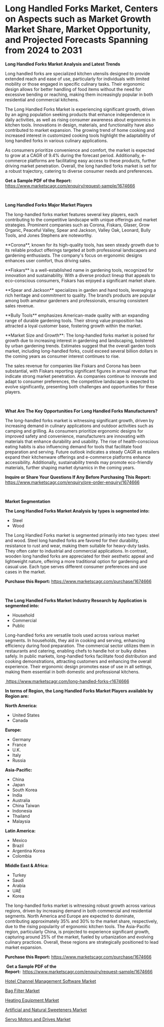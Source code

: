 <p><h1>Long Handled Forks Market, Centers on Aspects such as Market Growth Market Share, Market Opportunity, and Projected Forecasts Spanning from 2024 to 2031</h1></p><p><strong>Long Handled Forks Market Analysis and Latest Trends</strong></p>
<p><p>Long handled forks are specialized kitchen utensils designed to provide extended reach and ease of use, particularly for individuals with limited mobility or those engaged in specific culinary tasks. Their ergonomic design allows for better handling of food items without the need for excessive bending or reaching, making them increasingly popular in both residential and commercial kitchens.</p><p>The Long Handled Forks Market is experiencing significant growth, driven by an aging population seeking products that enhance independence in daily activities, as well as rising consumer awareness about ergonomics in kitchen tools. Innovations in design, materials, and functionality have also contributed to market expansion. The growing trend of home cooking and increased interest in customized cooking tools highlight the adaptability of long handled forks in various culinary applications.</p><p>As consumers prioritize convenience and comfort, the market is expected to grow at a CAGR of 9.4% during the forecast period. Additionally, e-commerce platforms are facilitating easy access to these products, further driving market penetration. Overall, the long handled forks market is set for a robust trajectory, catering to diverse consumer needs and preferences.</p></p>
<p><strong>Get a Sample PDF of the Report:&nbsp;</strong> <a href="https://www.marketscagr.com/enquiry/request-sample/1674666?utm_campaign=1474&utm_medium=2&utm_source=Github&utm_content=ia&utm_term=10102024&utm_id=long-handled-forks">https://www.marketscagr.com/enquiry/request-sample/1674666</a></p>
<p>&nbsp;</p>
<p><strong>Long Handled Forks Major Market Players</strong></p>
<p><p>The long-handled forks market features several key players, each contributing to the competitive landscape with unique offerings and market strategies. Prominent companies such as Corona, Fiskars, Glaser, Grow Organic, Peaceful Valley, Spear and Jackson, Valley Oak, Leonard, Bully Tools, and Jones Stephens are noteworthy.</p><p>**Corona**, known for its high-quality tools, has seen steady growth due to its reliable product offerings targeted at both professional landscapers and gardening enthusiasts. The company's focus on ergonomic designs enhances user comfort, thus driving sales.</p><p>**Fiskars** is a well-established name in gardening tools, recognized for innovation and sustainability. With a diverse product lineup that appeals to eco-conscious consumers, Fiskars has enjoyed a significant market share.</p><p>**Spear and Jackson** specializes in garden and hand tools, leveraging a rich heritage and commitment to quality. The brand’s products are popular among both amateur gardeners and professionals, ensuring consistent sales revenue.</p><p>**Bully Tools** emphasizes American-made quality with an expanding range of durable gardening tools. Their strong value proposition has attracted a loyal customer base, fostering growth within the market.</p><p>**Market Size and Growth**: The long-handled forks market is poised for growth due to increasing interest in gardening and landscaping, bolstered by urban gardening trends. Estimates suggest that the overall garden tools market, including long-handled forks, could exceed several billion dollars in the coming years as consumer interest continues to rise.</p><p>The sales revenue for companies like Fiskars and Corona has been substantial, with Fiskars reporting significant figures in annual revenue that indicate strong market penetration. As companies continue to innovate and adapt to consumer preferences, the competitive landscape is expected to evolve significantly, presenting both challenges and opportunities for these players.</p></p>
<p>&nbsp;</p>
<p><strong>What Are The Key Opportunities For Long Handled Forks Manufacturers?</strong></p>
<p><p>The long-handled forks market is witnessing significant growth, driven by increasing demand in culinary applications and outdoor activities such as camping and grilling. As consumers prioritize ergonomic designs for improved safety and convenience, manufacturers are innovating with materials that enhance durability and usability. The rise of health-conscious eating habits is also influencing demand for tools that facilitate food preparation and serving. Future outlook indicates a steady CAGR as retailers expand their kitchenware offerings and e-commerce platforms enhance accessibility. Additionally, sustainability trends may promote eco-friendly materials, further shaping market dynamics in the coming years.</p></p>
<p><strong>Inquire or Share Your Questions If Any Before Purchasing This Report:</strong> <a href="https://www.marketscagr.com/enquiry/pre-order-enquiry/1674666?utm_campaign=1474&utm_medium=2&utm_source=Github&utm_content=ia&utm_term=10102024&utm_id=long-handled-forks">https://www.marketscagr.com/enquiry/pre-order-enquiry/1674666</a></p>
<p>&nbsp;</p>
<p><strong>Market Segmentation</strong></p>
<p><strong>The Long Handled Forks Market Analysis by types is segmented into:</strong></p>
<p><ul><li>Steel</li><li>Wood</li></ul></p>
<p><p>The Long Handled Forks market is segmented primarily into two types: steel and wood. Steel long handled forks are favored for their durability, resistance to rust and wear, making them suitable for heavy-duty tasks. They often cater to industrial and commercial applications. In contrast, wooden long handled forks are appreciated for their aesthetic appeal and lightweight nature, offering a more traditional option for gardening and casual use. Each type serves different consumer preferences and use cases in the market.</p></p>
<p><strong>Purchase this Report:&nbsp;</strong><a href="https://www.marketscagr.com/purchase/1674666?utm_campaign=1474&utm_medium=2&utm_source=Github&utm_content=ia&utm_term=10102024&utm_id=long-handled-forks">https://www.marketscagr.com/purchase/1674666</a></p>
<p>&nbsp;</p>
<p><strong>The Long Handled Forks Market Industry Research by Application is segmented into:</strong></p>
<p><ul><li>Household</li><li>Commercial</li><li>Public</li></ul></p>
<p><p>Long-handled forks are versatile tools used across various market segments. In households, they aid in cooking and serving, enhancing efficiency during food preparation. The commercial sector utilizes them in restaurants and catering, enabling chefs to handle hot or bulky dishes safely. In public markets, long-handled forks facilitate food distribution and cooking demonstrations, attracting customers and enhancing the overall experience. Their ergonomic design promotes ease of use in all settings, making them essential in both domestic and professional kitchens.</p></p>
<p><a href="https://www.marketscagr.com/long-handled-forks-r1674666?utm_campaign=1474&utm_medium=2&utm_source=Github&utm_content=ia&utm_term=10102024&utm_id=long-handled-forks">&nbsp;https://www.marketscagr.com/long-handled-forks-r1674666</a></p>
<p><strong>In terms of Region, the Long Handled Forks Market Players available by Region are:</strong></p>
<p>
    <p> <strong> North America: </strong>
        <ul>
            <li>United States</li>
            <li>Canada</li>
        </ul>
        </p> 
    <p> <strong> Europe: </strong>
        <ul>
            <li>Germany</li>
            <li>France</li>
            <li>U.K.</li>
            <li>Italy</li>
            <li>Russia</li>
        </ul>
        </p> 
    <p> <strong> Asia-Pacific: </strong>
        <ul>
            <li>China</li>
            <li>Japan</li>
            <li>South Korea</li>
            <li>India</li>
            <li>Australia</li>
            <li>China Taiwan</li>
            <li>Indonesia</li>
            <li>Thailand</li>
            <li>Malaysia</li>
        </ul>
        </p> 
    <p> <strong> Latin America: </strong>
        <ul>
            <li>Mexico</li>
            <li>Brazil</li>
            <li>Argentina Korea</li>
            <li>Colombia</li>
        </ul>
        </p> 
    <p> <strong> Middle East & Africa: </strong>
        <ul>
            <li>Turkey</li>
            <li>Saudi</li>
            <li>Arabia</li>
            <li>UAE</li>
            <li>Korea</li>
        </ul>
    </p>
    </p>
<p><p>The long-handled forks market is witnessing robust growth across various regions, driven by increasing demand in both commercial and residential segments. North America and Europe are expected to dominate, contributing approximately 35% and 30% to the market share, respectively, due to the rising popularity of ergonomic kitchen tools. The Asia-Pacific region, particularly China, is projected to experience significant growth, capturing around 25% of the market, fueled by urbanization and evolving culinary practices. Overall, these regions are strategically positioned to lead market expansion.</p></p>
<p><strong>Purchase this Report: </strong><a href="https://www.marketscagr.com/purchase/1674666?utm_campaign=1474&utm_medium=2&utm_source=Github&utm_content=ia&utm_term=10102024&utm_id=long-handled-forks">https://www.marketscagr.com/purchase/1674666</a></p>
<p>&nbsp;<strong>Get a Sample PDF of the Report:&nbsp;&nbsp;</strong><a href="https://www.marketscagr.com/enquiry/request-sample/1674666?utm_campaign=1474&utm_medium=2&utm_source=Github&utm_content=ia&utm_term=10102024&utm_id=long-handled-forks">https://www.marketscagr.com/enquiry/request-sample/1674666</a></p>
<p><strong></strong></p>
<p><p><a href="https://www.linkedin.com/pulse/global-hotel-channel-management-software-nexus-sector-lkvqe?utm_campaign=1474&utm_medium=2&utm_source=Github&utm_content=ia&utm_term=10102024&utm_id=long-handled-forks">Hotel Channel Management Software Market</a></p><p><a href="https://www.linkedin.com/pulse/bag-filter-market-trends-strategic-insights-2024-2031-resetronomy-q8yjc?utm_campaign=1474&utm_medium=2&utm_source=Github&utm_content=ia&utm_term=10102024&utm_id=long-handled-forks">Bag Filter Market</a></p><p><a href="https://www.linkedin.com/pulse/analyzing-heating-equipment-market-dynamics-growth-drivers-e2bwc?utm_campaign=1474&utm_medium=2&utm_source=Github&utm_content=ia&utm_term=10102024&utm_id=long-handled-forks">Heating Equipment Market</a></p><p><a href="https://issuu.com/reportprime-2/docs/artificial-and-natural-sweeteners-m_99e71e43020fda?utm_campaign=1474&utm_medium=2&utm_source=Github&utm_content=ia&utm_term=10102024&utm_id=long-handled-forks">Artificial and Natural Sweeteners Market</a></p><p><a href="https://www.linkedin.com/pulse/global-servo-motors-drives-market-focus-product-type-motorsservo-zyysc?utm_campaign=1474&utm_medium=2&utm_source=Github&utm_content=ia&utm_term=10102024&utm_id=long-handled-forks">Servo Motors and Drives Market</a></p></p>